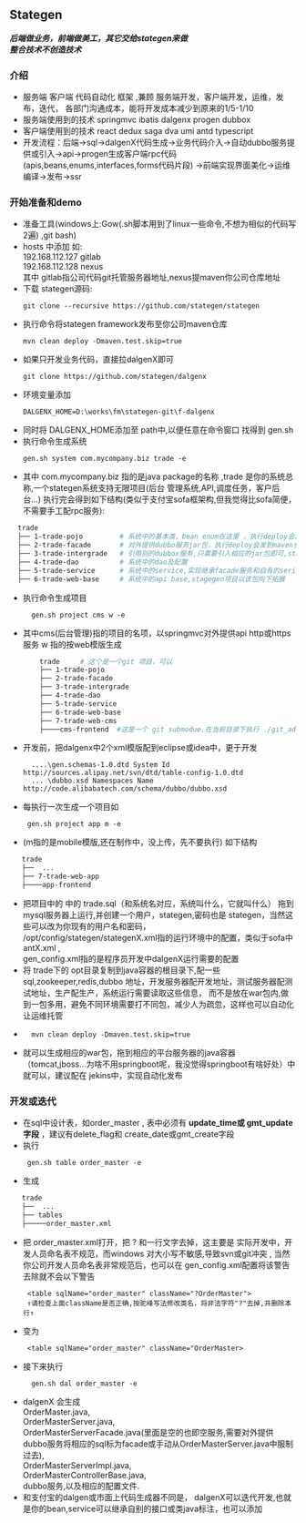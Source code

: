 ## Stategen 
  ***后端做业务，前端做美工，其它交给stategen来做***    
  ***整合技术不创造技术***
### 介绍
  * 服务端 客户端 代码自动化 框架 ,兼顾 服务端开发，客户端开发，运维，发布，迭代，
  各部门沟通成本，能将开发成本减少到原来的1/5-1/10
  * 服务端使用到的技术 springmvc ibatis dalgenx progen dubbox
  * 客户端使用到的技术 react dedux saga dva umi antd typescript
  * 开发流程：后端-&gt;sql-&gt;dalgenX代码生成-&gt;业务代码介入-&gt;自动dubbo服务提供或引入-&gt;api-&gt;progen生成客户端rpc代码(apis,beans,enums,interfaces,forms代码片段)
  -&gt;前端实现界面美化-&gt;运维编译-&gt;发布->ssr
  
### 开始准备和demo
  * 准备工具(windows上:Gow(.sh脚本用到了linux一些命令,不想为相似的代码写2遍) ,git bash)
  * hosts 中添加 如:   
              192.168.112.127 gitlab  
              192.168.112.128 nexus  
              其中 gitlab指公司代码git托管服务器地址,nexus提maven你公司仓库地址
  * 下载 stategen源码: 
     ```
     git clone --recursive https://github.com/stategen/stategen
 
  *  执行命令将stategen framework发布至你公司maven仓库  
     ````
     mvn clean deploy -Dmaven.test.skip=true
  *  如果只开发业务代码，直接拉dalgenX即可
     ```
     git clone https://github.com/stategen/dalgenx  
  *  环境变量添加 
     ````
     DALGENX_HOME=D:\works\fm\stategen-git\f-dalgenx
  *  同时将 DALGENX_HOME添加至 path中,以便任意在命令窗口 找得到 gen.sh
  *  执行命令生成系统 
     ```
     gen.sh system com.mycompany.biz trade -e 
  *  其中 com.mycompany.biz 指的是java package的名称 ,trade 是你的系统总称,一个stategen系统支持无限项目(后台
     管理系统,API,调度任务，客户后台...)
     执行完会得到如下结构(类似于支付宝sofa框架构,但我觉得比sofa简便，不需要手工配rpc服务):
  ```bash
    trade
    ├── 1-trade-pojo         # 系统中的基本类，bean enum在这里 ，执行deploy会发到maven仓库中
    ├── 2-trade-facade       # 对外提供dubbo服务jar包，执行deploy会发到maven仓库中
    ├── 3-trade-intergrade   # 引用别的dubbox服务,只需要引入相应的jar包即可,stategen对dubbo服务是自适应的,不需要写调用代码。执行deloy时该包及以下包均不会发布到maven仓库
    ├── 4-trade-dao          # 系统中的dao及配置
    ├── 5-trade-service      # 系统中的service,实现继承facade服务和自有的serivce 
    ├── 6-trade-web-base     # 系统中的api base,stagegen项目以该包向下拓展
  ```  
* 执行命令生成项目
  ```
    gen.sh project cms w -e 
* 其中cms(后台管理)指的项目的名项，以springmvc对外提供api http或https服务 w 指的按web模版生成
    
  ```bash
      trade     # 这个是一个git 项目，可以
      ├── 1-trade-pojo         
      ├── 2-trade-facade       
      ├── 3-trade-intergrade   
      ├── 4-trade-dao          
      ├── 5-trade-service      
      ├── 6-trade-web-base     
      ├── 7-trade-web-cms
      ├────cms-frontend  #这是一个 git submodue,在当前目录下执行 ./git_add_to_parent_as_sub.sh 也可手动添加至trade-git中,如需发布让服端单独开发 需置gitlab地址,只前端开始直接拉这个git地址就可以
* 开发前，把dalgenx中2个xml模版配到eclipse或idea中，更于开发
  ```
    ....\gen.schemas-1.0.dtd System Id http://sources.alipay.net/svn/dtd/table-config-1.0.dtd
    ... \dubbo.xsd Namespaces Name http://code.alibabatech.com/schema/dubbo/dubbo.xsd
  
* 每执行一次生成一个项目如
  ```
   gen.sh project app m -e  
*  (m指的是mobile模版,还在制作中，没上传，先不要执行) 如下结构
  ```bash
     trade   
     ├──  ...
     ├── 7-trade-web-app
     ├────app-frontend
  ``` 
 * 把项目中的 中的 trade.sql（和系统名对应，系统叫什么，它就叫什么） 拖到mysql服务器上运行,并创建一个用户，stategen,密码也是 stategen，当然这些可以改为你现有的用户名和密码，  
    /opt/config/stategen/stategenX.xml指的运行环境中的配置，类似于sofa中antX.xml ,    
    gen_config.xml指的是程序员开发中dalgenX运行需要的配置
 * 将 trade下的 opt目录复制到java容器的根目录下,配一些sql,zookeeper,redis,dubbo 地址，开发服务器配开发地址，测试服务器配测试地址，生产配生产，系统运行需要读取这些信息，
   而不是放在war包内,做到一包多用，避免不同环境需要打不同包，减少人为疏忽，这样也可以自动化让运维托管
 * 
   ```
     mvn clean deploy -Dmaven.test.skip=true 
 *  就可以生成相应的war包，拖到相应的平台服务器的java容器（tomcat,jboss...为啥不用springboot呢，我没觉得springboot有啥好处）中就可以，建议配在 jekins中，实现自动化发布  
### 开发或迭代
 * 在sql中设计表，如order_master , 表中必须有 **update_time或 gmt_update字段** ，建议有delete_flag和 create_date或gmt_create字段
 * 执行 
   ```
    gen.sh table order_master -e 
 *  生成 
   ```bash
      trade   
      ├──  ...
      ├── tables
      ├─────order_master.xml
   ``` 
  * 把 order_master.xml打开，把 ? 和一行文字去掉，这主要是 实际开发中，开发人员命名表不规范，而windows 对大小写不敏感,导致svn或git冲突 ,
     当然你公司开发人员命名表非常规范后，也可以在 gen_config.xml配置将该警告去除就不会以下警告  
     ```
      <table sqlName="order_master" className="?OrderMaster">  
      ↑请检查上面className是否正确,按驼峰写法修改类名，将非法字符"?"去掉,并删除本行↑  
     ``` 
  *  变为   
     ```
      <table sqlName="order_master" className="OrderMaster>  
  * 接下来执行 
    ``` 
      gen.sh dal order_master -e  
  * dalgenX 会生成   
      OrderMaster.java,   
      OrderMasterServer.java,   
      OrderMasterServerFacade.java(里面是空的也即空服务,需要对外提供dubbo服务将相应的sql标为facade或手动从OrderMasterServer.java中服制过去),   
      OrderMasterServerImpl.java,    
      OrderMasterControllerBase.java,    
      dubbo服务,以及相应的配置文件.    
  * 和支付宝的dalgen或市面上代码生成器不同是， dalgenX可以迭代开发,也就是你的bean,service可以继承自别的接口或类java标注，也可以添加
